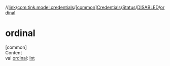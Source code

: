 //[link](../../../../index.md)/[com.tink.model.credentials](../../../index.md)/[[common]Credentials](../../index.md)/[Status](../index.md)/[DISABLED](index.md)/[ordinal](ordinal.md)



# ordinal  
[common]  
Content  
val [ordinal](ordinal.md): [Int](https://kotlinlang.org/api/latest/jvm/stdlib/kotlin/-int/index.html)  



